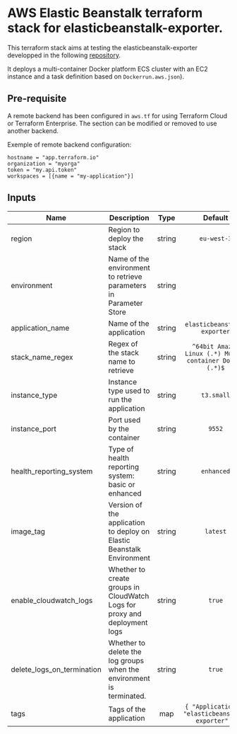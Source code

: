 # AWS Elastic Beanstalk terraform stack for elasticbeanstalk-exporter.

This terraform stack aims at testing the elasticbeanstalk-exporter developped in the following [repository](https://github.com/jeremietharaud/elasticbeanstalk-exporter).

It deploys a multi-container Docker platform ECS cluster with an EC2 instance and a task definition based on `Dockerrun.aws.json`).

## Pre-requisite

A remote backend has been configured in `aws.tf` for using Terraform Cloud or Terraform Enterprise. The section can be modified or removed to use another backend.

Exemple of remote backend configuration:
```
hostname = "app.terraform.io"
organization = "myorga"
token = "my.api.token"
workspaces = [{name = "my-application"}]
```

## Inputs

| Name | Description | Type | Default | Required |
|------|-------------|:----:|:-----:|:-----:|
| region | Region to deploy the stack | string | `eu-west-3` | yes |
| environment | Name of the environment to retrieve parameters in Parameter Store | string |  | yes |
| application_name | Name of the application | string | `elasticbeanstalk-exporter` | yes |
| stack_name_regex | Regex of the stack name to retrieve | string | `^64bit Amazon Linux (.*) Multi-container Docker (.*)$` | yes |
| instance_type | Instance type used to run the application | string | `t3.small` | yes |
| instance_port | Port used by the container | string | `9552` | yes |
| health_reporting_system | Type of health reporting system: basic or enhanced | string | `enhanced` | yes |
| image_tag | Version of the application to deploy on Elastic Beanstalk Environment | string | `latest` | yes |
| enable_cloudwatch_logs | Whether to create groups in CloudWatch Logs for proxy and deployment logs | string | `true` | yes |
| delete_logs_on_termination | Whether to delete the log groups when the environment is terminated. | string | `true` | yes |
| tags | Tags of the application | map | `{ "Application" = "elasticbeanstalk-exporter" }` | yes |